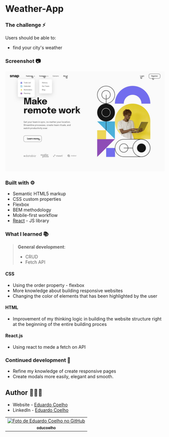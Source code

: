 # Weather-App

### The challenge ⚡

Users should be able to:

- find your city's weather

### Screenshot 📷

![Main image of website](https://github.com/oducoelho/landing-page/blob/master/images/active-states.jpg)

### Built with ⚙

- Semantic HTML5 markup
- CSS custom properties
- Flexbox
- BEM methodology
- Mobile-first workflow
- [React](https://reactjs.org/) - JS library

### What I learned 📚

> **General development**: 
>- CRUD
>- Fetch API

#### CSS
- Using the order property - flexbox  
- More knowledge about building responsive websites
- Changing the color of elements that has been highlighted by the user
#### HTML
- Improvement of my thinking logic in building the website structure right at the beginning of the entire building proces
#### React.js
- Using react to mede a fetch on API

### Continued development 🎯

- Refine my knowledge of create responsive pages
- Create modals more easily, elegant and smooth.


## Author 🙎🏻‍♂️

- Website - [Eduardo Coelho](https://oducoelho.github.io/Portfolio/)
- LinkedIn - [Eduardo Coelho](https://www.linkedin.com/in/eduardo-coelho-568226207/)

<table>
  <tr>
    <td align="center">
      <a href="http://github.com/oducoelho">
        <img src="https://avatars.githubusercontent.com/u/104034703?v=4" width="100px;" alt="Foto de Eduardo Coelho no GitHub"/><br>
        <sub>
          <b>oducoelho</b>
        </sub>
      </a>
    </td>
  </tr>
</table> 
